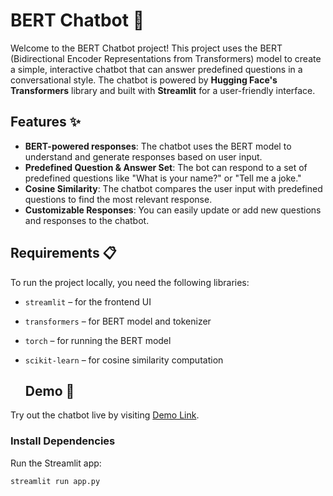 # BERT Chatbot 🤖

Welcome to the BERT Chatbot project! This project uses the BERT (Bidirectional Encoder Representations from Transformers) model to create a simple, interactive chatbot that can answer predefined questions in a conversational style. The chatbot is powered by **Hugging Face's Transformers** library and built with **Streamlit** for a user-friendly interface.

## Features ✨
- **BERT-powered responses**: The chatbot uses the BERT model to understand and generate responses based on user input.
- **Predefined Question & Answer Set**: The bot can respond to a set of predefined questions like "What is your name?" or "Tell me a joke."
- **Cosine Similarity**: The chatbot compares the user input with predefined questions to find the most relevant response.
- **Customizable Responses**: You can easily update or add new questions and responses to the chatbot.

## Requirements 📋

To run the project locally, you need the following libraries:

- `streamlit` – for the frontend UI
- `transformers` – for BERT model and tokenizer
- `torch` – for running the BERT model
- `scikit-learn` – for cosine similarity computation

  ## Demo 🎥
Try out the chatbot live by visiting [Demo Link](https://localhost:8501.streamlitapp.com).

### Install Dependencies

 Run the Streamlit app:
   ```bash
   streamlit run app.py



